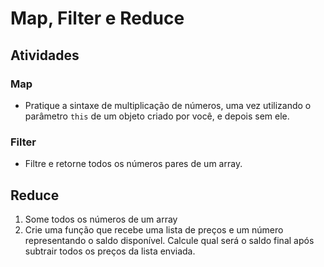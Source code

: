 Map, Filter e Reduce
====================



Atividades
------------------------------------------------------------------------------------------------------

### Map

* Pratique a sintaxe de multiplicação de números, uma vez utilizando o parâmetro `this` de um objeto criado por você, e depois sem ele.

### Filter

* Filtre e retorne todos os números pares de um array.
  
  

## Reduce

1. Some todos os números de um array
2. Crie uma função que recebe uma lista de preços e um número representando o saldo disponível. Calcule qual será o saldo final após subtrair todos os preços da lista enviada.
